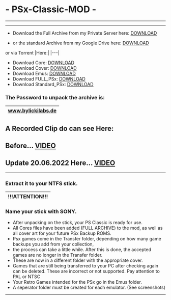 # - PSx-Classic-MOD -
-----------------
-----------------
- Download the Full Archive from my Private Server here: [DOWNLOAD](https://os5.mycloud.com/action/share/43ce7929-9370-4ff5-b561-b26343c135d8)

- or the standard Archive from my Google Drive here: [DOWNLOAD](https://drive.google.com/drive/folders/1unEfggC5DOYE1XJ7LtRxlccY30BirY9m?usp=sharing)

or via Torrent |Here:|
|---|
- Download Core: [DOWNLOAD](https://anonfiles.com/4f54T8C9ya/cores.rar_torrent)
- Download Cover: [DOWNLOAD](https://anonfiles.com/6c52T5Cfy8/covers.rar_torrent)
- Download Emus: [DOWNLOAD](https://anonfiles.com/D556TeC4yd/Emus.rar_torrent)
- Download FULL_PSx: [DOWNLOAD](https://anonfiles.com/Ec5bTfCbye/FULL_PSx.rar_torrent)
- Download Standard_PSx: [DOWNLOAD](https://anonfiles.com/I75dT5Cay4/Standard_PSx.rar_torrent)
### The Password to unpack the archive is: 
|www.bylickilabs.de|
|---|

A Recorded Clip do can see Here:
-
Before... [VIDEO](https://youtu.be/3hPsTf8T3FY)
-
Update 20.06.2022 Here... [VIDEO](https://youtu.be/wU1lTr8CJCA)
-------------------
-------------------
### Extract it to your NTFS stick.
|!!!ATTENTION!!!|
|---|
### Name your stick with SONY.
- After unpacking on the stick, your PS Classic is ready for use.
- All Cores files have been added (FULL ARCHIVE) to the mod, as well as all cover art for your future PSx Backup ROMS. 
- Psx games come in the Transfer folder, depending on how many game backups you add from your collection,
- the process can take a little while. After this is done, the accepted games are no longer in the Transfer folder.
- These are now in a different folder with the appropriate cover.
- Games that are still being transferred to your PC after checking again can be deleted. These are incorrect or not supported. Pay attention to PAL or NTSC
- Your Retro Games intended for the PSx go in the Emus folder.
- A seperator folder must be created for each emulator. 
(See screenshots)
---
